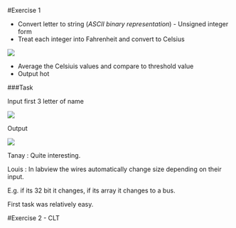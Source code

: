 #Exercise 1

* Convert letter to string (*ASCII binary representation*) - Unsigned integer form 
* Treat each integer into Fahrenheit and convert to Celsius

![](https://cloud.githubusercontent.com/assets/2521843/21977179/ff2158fa-dbcc-11e6-8f68-29a215bab123.png)

* Average the Celsiuis values and compare to threshold value
* Output hot





###Task

Input first 3 letter of name

![](https://cloud.githubusercontent.com/assets/2521843/22104813/f3f5b016-de38-11e6-8ed8-ead6f11ea1b3.png)

Output

![](https://cloud.githubusercontent.com/assets/2521843/22104882/42f08b96-de39-11e6-9f4e-e4891731d030.png)


Tanay : Quite interesting. 

Louis : In labview the wires automatically change size depending on their input. 

E.g. if its 32 bit it changes, if its array it changes to a bus.

First task was relatively easy.


#Exercise 2 - CLT




